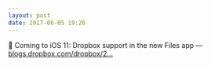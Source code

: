 ```yaml
---
layout: post
date: 2017-06-05 19:26
---
```

🔗 Coming to iOS 11: Dropbox support in the new Files app — [blogs.dropbox.com/dropbox/2...](https://blogs.dropbox.com/dropbox/2017/06/ios-11-files-app-integration/)
